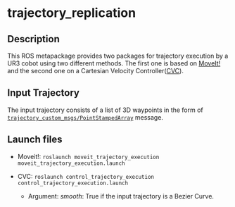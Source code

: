 # trajectory_replication

## Description
This ROS metapackage provides two packages for trajectory execution by a UR3 cobot using two different methods. The first one is based on [MoveIt!](https://moveit.ros.org/) and the second one on a Cartesian Velocity Controller([CVC](https://github.com/Roboskel-Manipulation/manos/tree/updated_driver/manos_cartesian_control)).

## Input Trajectory
The input trajectory consists of a list of 3D waypoints in the form of [`trajectory_custom_msgs/PointStampedArray`](https://github.com/Roboskel-Manipulation/trajectory_custom_msgs/blob/main/msg/PointStampedArray.msg) message.

## Launch files
* Moveit!: `roslaunch moveit_trajectory_execution moveit_trajectory_execution.launch`

* CVC: `roslaunch control_trajectory_execution control_trajectory_execution.launch`
  * Argument:  _smooth_: True if the input trajectory is a Bezier Curve.
